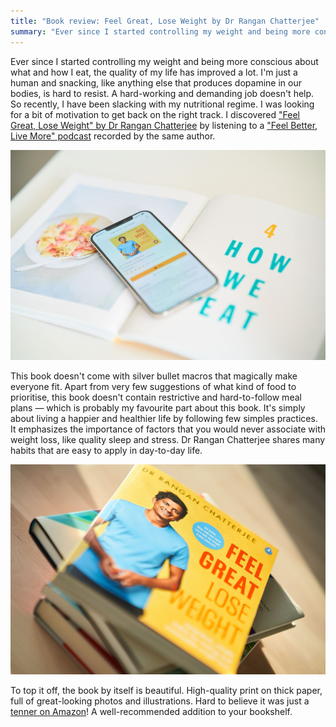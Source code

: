 ```yaml
---
title: "Book review: Feel Great, Lose Weight by Dr Rangan Chatterjee"
summary: "Ever since I started controlling my weight and being more conscious about what and how I eat, the quality of my life has improved a lot. I'm just a human and snacking, like anything else that produces dopamine in our bodies, is hard to resist. A hard-working and demanding job doesn't help. So recently, I have been slacking with my nutritional regime. I was looking for a bit of motivation to get back on the right track."
---
```


Ever since I started controlling my weight and being more conscious about what and how I eat, the quality of my life has improved a lot. I'm just a human and snacking, like anything else that produces dopamine in our bodies, is hard to resist. A hard-working and demanding job doesn't help. So recently, I have been slacking with my nutritional regime. I was looking for a bit of motivation to get back on the right track. I discovered ["Feel Great, Lose Weight" by Dr Rangan Chatterjee](https://www.goodreads.com/book/show/54367215-feel-great-lose-weight) by listening to a ["Feel Better, Live More" podcast](https://podcasts.apple.com/gb/podcast/feel-better-live-more-with-dr-rangan-chatterjee/id1333552422) recorded by the same author.

![Feel Great, Lose Weight by Dr Rangan Chatterjee book](2021-04-22-1.jpg)

This book doesn't come with silver bullet macros that magically make everyone fit. Apart from very few suggestions of what kind of food to prioritise, this book doesn't contain restrictive and hard-to-follow meal plans — which is probably my favourite part about this book. It's simply about living a happier and healthier life by following few simples practices. It emphasizes the importance of factors that you would never associate with weight loss, like quality sleep and stress. Dr Rangan Chatterjee shares many habits that are easy to apply in day-to-day life.

![Feel Great, Lose Weight by Dr Rangan Chatterjee book](2021-04-22-2.jpg)

To top it off, the book by itself is beautiful. High-quality print on thick paper, full of great-looking photos and illustrations. Hard to believe it was just a [tenner on Amazon](https://www.amazon.co.uk/gp/product/0241397839/ref=ppx_yo_dt_b_asin_title_o02_s00)! A well-recommended addition to your bookshelf.
